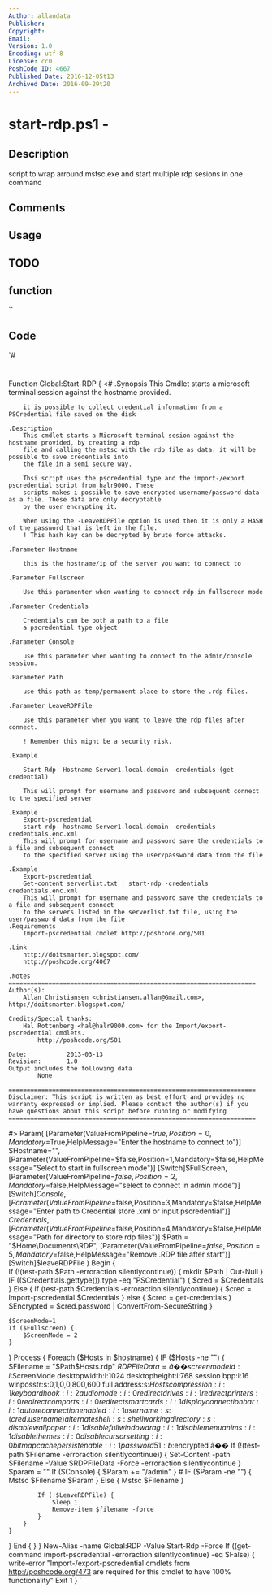 ```yaml
---
Author: allandata
Publisher: 
Copyright: 
Email: 
Version: 1.0
Encoding: utf-8
License: cc0
PoshCode ID: 4667
Published Date: 2016-12-05t13
Archived Date: 2016-09-29t20
---
```


# start-rdp.ps1 - 

## Description

script to wrap arround mstsc.exe and start multiple rdp sesions in one command

## Comments



## Usage



## TODO



## function

``

## Code

`#
 #
 Function Global:Start-RDP {
 <#
 	.Synopsis
 		This Cmdlet starts a microsoft terminal session against the hostname provided.
 		
 		it is possible to collect credential information from a PSCredential file saved on the disk
 	
 	.Description 
 		This cmdlet starts a Microsoft terminal sesion against the hostname provided, by creating a rdp 
 		file and calling the mstsc with the rdp file as data. it will be possible to save credentials into 
 		the file in a semi secure way.
 		
 		Thsi script uses the pscredential type and the import-/export pscredential script from halr9000. These 
 		scripts makes i possible to save encrypted username/password data as a file. These data are only decryptable 
 		by the user encrypting it.
 		
 		When using the -LeaveRDPFile option is used then it is only a HASH of the password that is left in the file. 
 		! This hash key can be decrypted by brute force attacks.
 		
 	.Parameter Hostname
 		
 		this is the hostname/ip of the server you want to connect to
 		
 	.Parameter Fullscreen
 	
 		Use this paramenter when wanting to connect rdp in fullscreen mode
 	 
 	.Parameter Credentials
 	 
 		Credentials can be both a path to a file 
 		a pscredential type object
 	 
 	.Parameter Console
 		
 		use this parameter when wanting to connect to the admin/console session.
 	
 	.Parameter Path
 	
 		use this path as temp/permanent place to store the .rdp files.
 	
 	.Parameter LeaveRDPFile
 	
 		use this parameter when you want to leave the rdp files after connect. 
 		
 		! Remember this might be a security risk.
 	
 	.Example
 	
 		Start-Rdp -Hostname Server1.local.domain -credentials (get-credential) 
 	
 		This will prompt for username and password and subsequent connect to the specified server
 	
 	.Example
 		Export-pscredential
 		start-rdp -hostname Server1.local.domain -credentials credentials.enc.xml 
 		This will prompt for username and password save the credentials to a file and subsequent connect 
 		to the specified server using the user/password data from the file
 		
 	.Example
 		Export-pscredential
 		Get-content serverlist.txt | start-rdp -credentials credentials.enc.xml 
 		This will prompt for username and password save the credentials to a file and subsequent connect 
 		to the servers listed in the serverlist.txt file, using the user/password data from the file
 	.Requirements 
 		Import-pscredential cmdlet http://poshcode.org/501
 	
 	.Link
 		http://doitsmarter.blogspot.com/
 		http://poshcode.org/4067
 		
 	.Notes
 	====================================================================
 	Author(s):		
 		Allan Christiansen <christiansen.allan@Gmail.com>, http://doitsmarter.blogspot.com/
 	
 	Credits/Special thanks:
 		Hal Rottenberg <hal@halr9000.com> for the Import/export-pscredential cmdlets. 
 			http://poshcode.org/501
 	
 	Date:			2013-03-13
 	Revision: 		1.0
 	Output includes the following data
 			None
 			
 	====================================================================
 	Disclaimer: This script is written as best effort and provides no 
 	warranty expressed or implied. Please contact the author(s) if you 
 	have questions about this script before running or modifying
 	====================================================================		
 #>
     Param(
 		[Parameter(ValueFromPipeline=$true,Position=0,Mandatory=$True,HelpMessage="Enter the hostname to connect to")]
 		$Hostname="",
 		[Parameter(ValueFromPipeline=$false,Position=1,Mandatory=$false,HelpMessage="Select to start in fullscreen mode")]
 		[Switch]$FullScreen,
 		[Parameter(ValueFromPipeline=$false,Position=2,Mandatory=$false,HelpMessage="select to connect in admin mode")]
 		[Switch]$Console,
 		[Parameter(ValueFromPipeline=$false,Position=3,Mandatory=$false,HelpMessage="Enter path to Credential store .xml or input pscredential")]
 		$Credentials,
 		[Parameter(ValueFromPipeline=$false,Position=4,Mandatory=$false,HelpMessage="Path for directory to store rdp files")]
 		$Path = "$Home\Documents\RDP",
 		[Parameter(ValueFromPipeline=$false,Position=5,Mandatory=$false,HelpMessage="Remove .RDP file after start")]
 		[Switch]$leaveRDPFile
 		)
 Begin {	
 	If (!(test-path $Path -erroraction silentlycontinue)) {
 		mkdir $Path | Out-Null
 	}
 	IF (($Credentials.gettype()).type -eq "PSCredential") {
 		$cred = $Credentials
 	} Else {
 		If (test-path $Credentials -erroraction silentlycontinue) {
 			$cred = Import-pscredential $Credentials
 		} else {
 			$cred = get-credentials
 		}
 		$Encrypted = $cred.password | ConvertFrom-SecureString
 	}
 	
 	$ScreenMode=1
 	If ($Fullscreen) {
 		$ScreenMode = 2
 	}
 }
 Process {
 	Foreach ($Hosts in $hostname) {
 		IF ($Hosts -ne "") {	
 			$Filename = "$Path\$Hosts.rdp"
 			$RDPFileData =			
 â��screen mode id:i:$ScreenMode
 desktopwidth:i:1024
 desktopheight:i:768
 session bpp:i:16
 winposstr:s:0,1,0,0,800,600
 full address:s:$Hosts
 compression:i:1
 keyboardhook:i:2
 audiomode:i:0
 redirectdrives:i:1
 redirectprinters:i:0
 redirectcomports:i:0
 redirectsmartcards:i:1
 displayconnectionbar:i:1
 autoreconnection enabled:i:1
 username:s:$($cred.username)
 alternate shell:s:
 shell working directory:s:
 disable wallpaper:i:1
 disable full window drag:i:1
 disable menu anims:i:1
 disable themes:i:0
 disable cursor setting:i:0
 bitmapcachepersistenable:i:1
 password 51:b:$encrypted
 â��
 			If (!(test-path $Filename -erroraction silentlycontinue)) {
 				Set-Content -path $Filename -Value $RDPFileData -Force -erroraction silentlycontinue
 			} 
 			$param = ""
 			If ($Console) {
 				$Param += "/admin"
 			} 
 			#
 			IF ($Param -ne "") {
 				Mstsc $Filename $Param
 			} Else {
 				Mstsc $Filename
 			}
 		
 			If (!$LeaveRDPFile) {
 				Sleep 1
 				Remove-item $filename -force
 			}
 		}
 	}
 }
 End {
 }
 }
 	New-Alias -name Global:RDP -Value Start-Rdp -Force
 If ((get-command import-pscredential -erroraction silentlycontinue) -eq $False) {
 	write-error "Import-/export-pscredential cmdlets from http://poshcode.org/473 are required for this cmdlet to have 100% functionality"
 	Exit 1
 }
`

